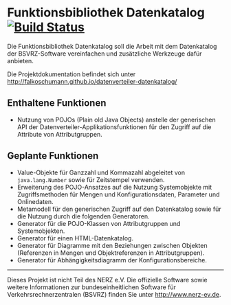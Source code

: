 Funktionsbibliothek Datenkatalog [![Build Status](https://travis-ci.org/falkoschumann/datenverteiler-datenkatalog.svg?branch=develop)](https://travis-ci.org/falkoschumann/datenverteiler-datenkatalog)
================================

Die Funktionsbibliothek Datenkatalog soll die Arbeit mit dem Datenkatalog der
BSVRZ-Software vereinfachen und zusätzliche Werkzeuge dafür anbieten.

Die Projektdokumentation befindet sich unter
http://falkoschumann.github.io/datenverteiler-datenkatalog/


Enthaltene Funktionen
---------------------

  - Nutzung von POJOs (Plain old Java Objects) anstelle der generischen API der
    Datenverteiler-Applikationsfunktionen für den Zugriff auf die Attribute von
    Attributgruppen.


Geplante Funktionen
-------------------

  - Value-Objekte für Ganzzahl und Kommazahl abgeleitet von `java.lang.Number`
    sowie für Zeitstempel verwenden. 
  - Erweiterung des POJO-Ansatzes auf die Nutzung Systemobjekte mit
    Zugriffsmethoden für Mengen und Konfigurationsdaten, Parameter und
    Onlinedaten.
  - Metamodell für den generischen Zugriff auf den Datenkatalog sowie für die
    Nutzung durch die folgenden Generatoren.
  - Generator für die POJO-Klassen von Attributgruppen und Systemobjekten.
  - Generator für einen HTML-Datenkatalog.
  - Generator für Diagramme mit den Beziehungen zwischen Objekten (Referenzen in
    Mengen und Objektreferenzen in Attributgruppen).
  - Generator für Abhängigkeitsdiagramm der Konfigurationsbereiche.


---

Dieses Projekt ist nicht Teil des NERZ e.V. Die offizielle Software sowie
weitere Informationen zur bundeseinheitlichen Software für
Verkehrsrechnerzentralen (BSVRZ) finden Sie unter http://www.nerz-ev.de.
